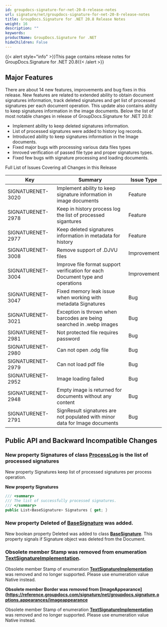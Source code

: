 ```yaml
---
id: groupdocs-signature-for-net-20-8-release-notes
url: signature/net/groupdocs-signature-for-net-20-8-release-notes
title: GroupDocs.Signature for .NET 20.8 Release Notes
weight: 16
description: ""
keywords: 
productName: GroupDocs.Signature for .NET
hideChildren: False
---
```

{{< alert style="info" >}}This page contains release notes for GroupDocs.Signature for .NET 20.8{{< /alert >}}

## Major Features

There are about 14 new features, improvements and bug fixes in this release. New features are related to extended ability to obtain document signatures information, track deleted signatures and get list of processed signatures per each document operation. This update also contains ability to keep signatures information in the image documents.   Below the list of most notable changes in release of GroupDocs.Signature for .NET 20.8:

* Implement ability to keep deleted signatures information.
* List of processed signatures were added to history log records.
* Introduced ability to keep signatures information in the Image documents.
* Fixed major bugs with processing various data files types
* Imroved verification of passed file type and proper signatures types.
* Fixed few bugs with signature processing and loading documents.

Full List of Issues Covering all Changes in this Release

| Key | Summary | Issue Type |
| --- | --- | --- |
| SIGNATURENET-3020 | Implement ability to keep signature information in image documents | Feature |
| SIGNATURENET-2978 | Keep in history process log the list of processed sigantures | Feature |
| SIGNATURENET-2977 | Keep deleted signatures information in metadata for history | Feature |
| SIGNATURENET-3008 | Remove support of .DJVU files | Improvement |
| SIGNATURENET-3004 | Improve file format support verification for each Document type and operations | Improvement |
| SIGNATURENET-3047 | Fixed memory leak issue when working with metadata Signatures | Bug |
| SIGNATURENET-3021 | Exception is thrown when barcodes are being searched in .webp images | Bug |
| SIGNATURENET-2981 | Not protected file requires password | Bug |
| SIGNATURENET-2980 | Can not open .odg file | Bug |
| SIGNATURENET-2979 | Can not load pdf file | Bug |
| SIGNATURENET-2952 | Image loading failed | Bug |
| SIGNATURENET-2948 | Empty image is returned for documents without any content | Bug |
| SIGNATURENET-2791 | SignResult signatures are not populated with minor data for Image documents | Bug |

## Public API and Backward Incompatible Changes

### New property Signatures of class [ProcessLog](https://reference.groupdocs.com/signature/net/groupdocs.signature.domain/processlog) is the list of processed signatures

New property Signatures keep list of processed signatures per process operation.

**New property Signatures**

```csharp
/// <summary>
/// The list of successfully processed signatures.
/// </summary>
public List<BaseSignature> Signatures { get; }
```

### New property Deleted of [BaseSignature](https://reference.groupdocs.com/signature/net/groupdocs.signature.domain/basesignature/) was added.

New boolean property Deleted was added to class **[BaseSignature](https://reference.groupdocs.com/signature/net/groupdocs.signature.domain/basesignature/)**. This property signals if Signature object was deleted from the Document.

### Obsolete member Stamp was removed from enumeration [TextSignatureImplementation](https://reference.groupdocs.com/signature/net/groupdocs.signature.domain/textsignatureimplementation).

Obsolete member Stamp of enumeration **[TextSignatureImplementation](https://reference.groupdocs.com/signature/net/groupdocs.signature.domain/textsignatureimplementation)** was removed and no longer supported. Please use enumeration value Native instead.

**Obsolete member Border was removed from [ImageAppearance](https://reference.groupdocs.com/signature/net/groupdocs.signature.options.appearances/imageappearance**

Obsolete member Stamp of enumeration **[TextSignatureImplementation](https://reference.groupdocs.com/signature/net/groupdocs.signature.domain/textsignatureimplementation)** was removed and no longer supported. Please use enumeration value Native instead.
